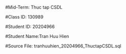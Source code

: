 #Mid-Term: Thuc tap CSDL 

#Class ID: 130989 

#Student ID: 20204966

#Student Name:Tran Huu Hien

#Source File: tranhuuhien_20204966_ThuctapCSDL.sql 
